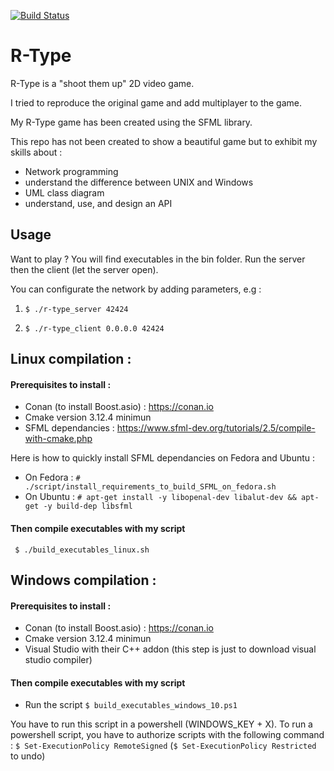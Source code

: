 
[![Build Status](https://travis-ci.com/NicolasKeita/R-type-video-game.svg?token=yCU9eZUj8esevSHWuiuJ&branch=master)](https://travis-ci.com/NicolasKeita/R-type-video-game)

# R-Type
R-Type is a "shoot them up" 2D video game.

I tried to reproduce the original game and add multiplayer to the game.

My R-Type game has been created using the SFML library.

This repo has not been created to show a beautiful game but to exhibit my skills about :
- Network programming
- understand the difference between UNIX and Windows
- UML class diagram
- understand, use, and design an API

## Usage

Want to play ? You will find executables in the bin folder. Run the server then the client (let the server open).

You can configurate the network by adding parameters, e.g :
 1) ```$ ./r-type_server 42424```
 
 2) ```$ ./r-type_client 0.0.0.0 42424```
 

## Linux compilation :

#### Prerequisites to install :

- Conan (to install Boost.asio) : https://conan.io
- Cmake version 3.12.4 minimun
- SFML dependancies : https://www.sfml-dev.org/tutorials/2.5/compile-with-cmake.php

Here is how to quickly install SFML dependancies on Fedora and Ubuntu :

- On Fedora : ```# ./script/install_requirements_to_build_SFML_on_fedora.sh```
- On Ubuntu : ```# apt-get install -y libopenal-dev libalut-dev && apt-get -y build-dep libsfml```

#### Then compile executables with my script
``` $ ./build_executables_linux.sh```

## Windows compilation :

#### Prerequisites to install :
- Conan (to install Boost.asio) : https://conan.io
- Cmake version 3.12.4 minimun
- Visual Studio with their C++ addon (this step is just to download visual studio compiler)

#### Then compile executables with my script
- Run the script ```$ build_executables_windows_10.ps1```

You have to run this script in a powershell (WINDOWS_KEY + X). To run a powershell script, you have to authorize scripts with the following command : ```$ Set-ExecutionPolicy RemoteSigned``` (```$ Set-ExecutionPolicy Restricted``` to undo)
